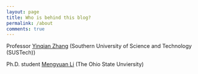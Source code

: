```yaml
---
layout: page
title: Who is behind this blog?
permalink: /about
comments: true
---
```


<div class="row justify-content-between">
<div class="col-md-8 pr-5">

<p>Professor <a href="https://yinqian.org/">Yinqian Zhang</a> (Southern University of Science and Technology (SUSTech))</p>

<p>Ph.D. student <a href="http://web.cse.ohio-state.edu/~li.7533/">Mengyuan Li</a> (The Ohio State Unviersity)</p>

</div>
</div>

